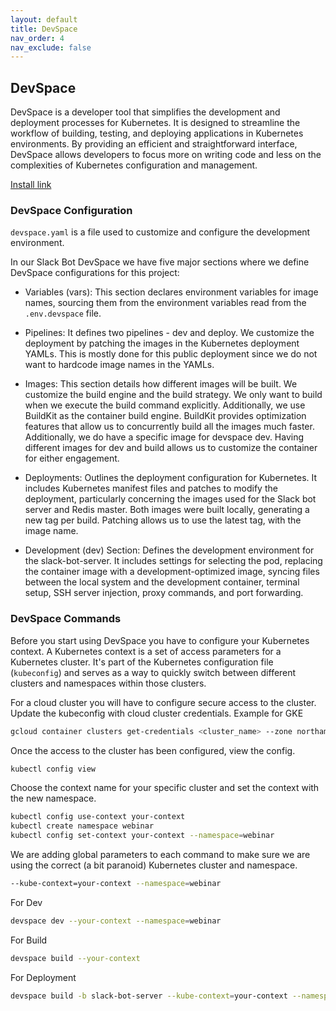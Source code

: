 ```yaml
---
layout: default
title: DevSpace
nav_order: 4
nav_exclude: false
---
```


## DevSpace

DevSpace is a developer tool that simplifies the development and deployment processes for Kubernetes. It is designed to streamline the workflow of building, testing, and deploying applications in Kubernetes environments. By providing an efficient and straightforward interface, DevSpace allows developers to focus more on writing code and less on the complexities of Kubernetes configuration and management.

<a href="https://www.devspace.sh/docs/getting-started/installation" target="_blank">Install link</a>

### DevSpace Configuration

`devspace.yaml` is a file used to customize and configure the development environment.

In our Slack Bot DevSpace we have five major sections where we define DevSpace configurations for this project:

- Variables (vars): This section declares environment variables for image names, sourcing them from the environment variables read from the `.env.devspace` file.

- Pipelines: It defines two pipelines - dev and deploy. We customize the deployment by patching the images in the Kubernetes deployment YAMLs. This is mostly done for this public deployment since we do not want to hardcode image names in the YAMLs.

- Images: This section details how different images will be built. We customize the build engine and the build strategy. We only want to build when we execute the build command explicitly. Additionally, we use BuildKit as the container build engine. BuildKit provides optimization features that allow us to concurrently build all the images much faster. Additionally, we do have a specific image for devspace dev. Having different images for dev and build allows us to customize the container for either engagement.

- Deployments: Outlines the deployment configuration for Kubernetes. It includes Kubernetes manifest files and patches to modify the deployment, particularly concerning the images used for the Slack bot server and Redis master. Both images were built locally, generating a new tag per build. Patching allows us to use the latest tag, with the image name.

- Development (dev) Section: Defines the development environment for the slack-bot-server. It includes settings for selecting the pod, replacing the container image with a development-optimized image, syncing files between the local system and the development container, terminal setup, SSH server injection, proxy commands, and port forwarding.

### DevSpace Commands

Before you start using DevSpace you have to configure your Kubernetes context. A Kubernetes context is a set of access parameters for a Kubernetes cluster. It's part of the Kubernetes configuration file (`kubeconfig`) and serves as a way to quickly switch between different clusters and namespaces within those clusters.

For a cloud cluster you will have to configure secure access to the cluster. Update the kubeconfig with cloud cluster credentials. Example for GKE

```zsh
gcloud container clusters get-credentials <cluster_name> --zone northamerica-northeast1-a --project <project_name>
```

Once the access to the cluster has been configured, view the config.

```zsh
kubectl config view
```

Choose the context name for your specific cluster and set the context with the new namespace.

```zsh
kubectl config use-context your-context
kubectl create namespace webinar
kubectl config set-context your-context --namespace=webinar
```

We are adding global parameters to each command to make sure we are using the correct (a bit paranoid) Kubernetes cluster and namespace.

```zsh
--kube-context=your-context --namespace=webinar
```

For Dev

```zsh
devspace dev --your-context --namespace=webinar
```

For Build

```zsh
devspace build --your-context 
```

For Deployment

```zsh
devspace build -b slack-bot-server --kube-context=your-context --namespace=webinar && devspace deploy --kube-context=your-context --namespace=webinar
```
